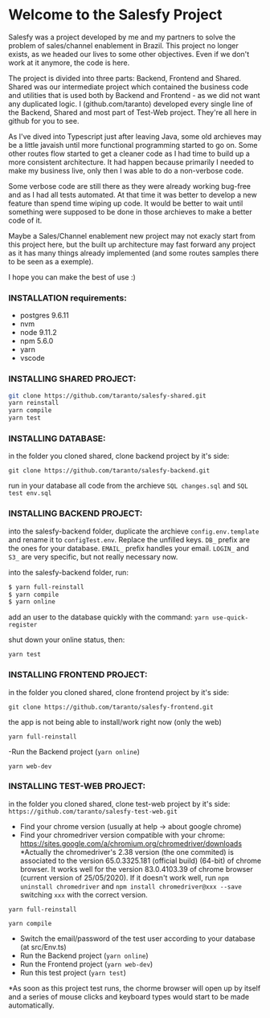 # Welcome to the Salesfy Project

Salesfy was a project developed by me and my partners to solve the problem of sales/channel enablement in Brazil. This project no longer exists, as we headed our lives to some other objectives. Even if we don't work at it anymore, the code is here.

The project is divided into three parts: Backend, Frontend and Shared. Shared was our intermediate project which contained the business code and utilities that is used both by Backend and Frontend - as we did not want any duplicated logic. I (github.com/taranto) developed every single line of the Backend, Shared and most part of Test-Web project. They're all here in github for you to see.

As I've dived into Typescript just after leaving Java, some old archieves may be a little javaish until more functional programming started to go on. Some other routes flow started to get a cleaner code as I had time to build up a more consistent architecture. It had happen because primarily I needed to make my business live, only then I was able to do a non-verbose code. 

Some verbose code are still there as they were already working bug-free and as I had all tests automated. At that time it was better to develop a new feature than spend time wiping up code. It would be better to wait until something were supposed to be done in those archieves to make a better code of it.

Maybe a Sales/Channel enablement new project may not exacly start from this project here, but the built up architecture may fast forward any project as it has many things already implemented (and some routes samples there to be seen as a exemple).

I hope you can make the best of use :)

### INSTALLATION requirements:
* postgres 9.6.11
* nvm
* node 9.11.2
* npm 5.6.0
* yarn
* vscode

### INSTALLING SHARED PROJECT:

```sh
git clone https://github.com/taranto/salesfy-shared.git
yarn reinstall
yarn compile
yarn test
```

### INSTALLING DATABASE:

in the folder you cloned shared, clone backend project by it's side:

`git clone https://github.com/taranto/salesfy-backend.git`

run in your database all code from the archieve `SQL changes.sql` and `SQL test env.sql`

### INSTALLING BACKEND PROJECT:

into the salesfy-backend folder, duplicate the archieve `config.env.template` and rename it to `configTest.env`. Replace the unfilled keys.
`DB_` prefix are the ones for your database. `EMAIL_` prefix handles your email. `LOGIN_` and `S3_` are very specific, but not really necessary now. 

into the salesfy-backend folder, run:
```sh
$ yarn full-reinstall
$ yarn compile
$ yarn online
```

add an user to the database quickly with the command: `yarn use-quick-register`

shut down your online status, then:

`yarn test`

### INSTALLING FRONTEND PROJECT:

in the folder you cloned shared, clone frontend project by it's side:

`git clone https://github.com/taranto/salesfy-frontend.git`

the app is not being able to install/work right now (only the web)

`yarn full-reinstall`

-Run the Backend project (`yarn online`)

`yarn web-dev`

### INSTALLING TEST-WEB PROJECT:
in the folder you cloned shared, clone test-web project by it's side:
`https://github.com/taranto/salesfy-test-web.git`
* Find your chrome version (usually at help -> about google chrome)
* Find your chromedriver version compatible with your chrome: https://sites.google.com/a/chromium.org/chromedriver/downloads
*Actually the chromedriver's 2.38 version (the one commited) is associated to the version 65.0.3325.181 (official build) (64-bit) of chrome browser. It works well for the version 83.0.4103.39 of chrome browser (current version of 25/05/2020). If it doesn't work well, run `npm uninstall chromedriver` and `npm install chromedriver@xxx --save` switching `xxx` with the correct version.

`yarn full-reinstall`

`yarn compile`

* Switch the email/password of the test user according to your database (at src/Env.ts)
* Run the Backend project (`yarn online`)
* Run the Frontend project (`yarn web-dev`)
* Run this test project (`yarn test`)

*As soon as this project test runs, the chorme browser will open up by itself and a series of mouse clicks and keyboard types would start to be made automatically.
